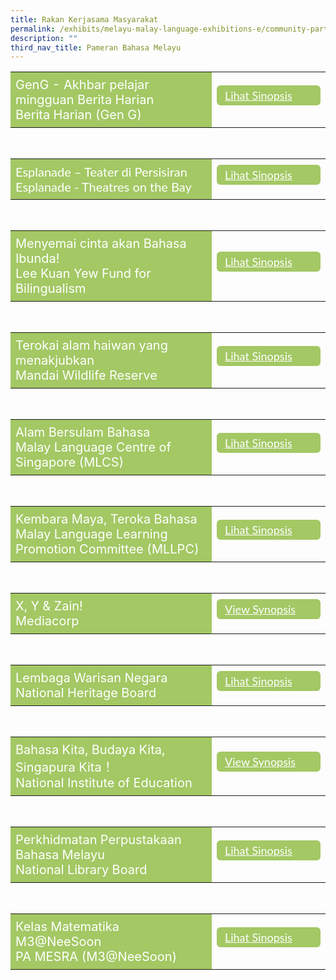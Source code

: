 ```yaml
---
title: Rakan Kerjasama Masyarakat
permalink: /exhibits/melayu-malay-language-exhibitions-e/community-partners/
description: ""
third_nav_title: Pameran Bahasa Melayu
---
```

<head>
<style>
	.data{
		font-size: 20px;
	}
	.btn1{
	font-size: 18px;
    font-family: Lato,sans-serif;
    background-color:#a3c864;
    padding: 5px 13px;
    margin: 9px 0px;
    border-radius: 6px;
    width: 140px;
	display:block;
	}
		.btn2{
	font-size: 18px;
    font-family: Lato,sans-serif;
    background-color:#a3c864;
    padding: 5px 13px;
    margin: 9px 0px;
    border-radius: 6px;
    width: 140px;
	display:none;
	}
    	.btn-group {
	margin-top:-15px;
	}
	 .btn1:hover {
background-color: lightgrey;!important;
}
 .btn2:hover {
background-color: lightgrey;!important;
}
.content a {
margin-bottom:0rem;
text-decoration:none;
}
		@media screen and (max-width: 600px) {
 .btn1 {
		width: 114px;
		font-size: 14px;
  }
	.btn2{
		width: 114px;
		font-size: 14px;
  }
	.data{
	 font-size: 17px;
}
</style>
</head>
<body>
	<table style="border-collapse: collapse;
  width: 100%;">
  <tr>
    <td class="data" style="border: none; width: 70%;
  text-align: left;padding: 8px;background-color:#a3c864;color:#fff">GenG - Akhbar pelajar mingguan Berita Harian<br />
		Berita Harian (Gen G)</td>
    <td style="border: none;
  text-align: left;padding: 8px;width: 30%;">
  <div class="btn-group">
 <a href="/ml-Berita-Harian-Gen-G-Synopsis" class="btn1" style="color:#fff;">Lihat Sinopsis</a>
  <a href="#" class="btn2" style="color:#fff;">View Exhibition</a>
  </div></td>
    </tr>
</table>
<br />
<table style="border-collapse: collapse;
  width: 100%;">
  <tr>
    <td class="data" style="border: none; width: 70%;font-family:Lato,sans-serif;text-align: left;padding: 8px;background-color:#a3c864;color:#fff">Esplanade – Teater di Persisiran<br />
Esplanade - Theatres on the Bay<br />
 </td>
    <td style="border: none;
  text-align: left;padding: 8px;width: 30%;">
  <div class="btn-group">
 <a href="/ml-Esplanade-Theatres-on-the-Bay-Synopsis" class="btn1" style="color:#fff;">Lihat Sinopsis</a>
  <a href="#" class="btn2" style="color:#fff;">View Exhibition </a>
  </div></td>
    </tr>
</table>
<br />
<table style="border-collapse: collapse;
  width: 100%;">
  <tr>
    <td class="data" style="border: none; width: 70%;text-align: left;padding: 8px;background-color:#a3c864;color:#fff">Menyemai cinta akan Bahasa Ibunda!
  <br />
Lee Kuan Yew Fund for Bilingualism
</td>
    <td style="border: none;
  text-align: left;padding: 8px;width: 30%;">
  <div class="btn-group">
 <a href="/ml-Lee-Kuan-Yew-Fund-for-Bilingualism-Synopsis" class="btn1" style="color:#fff;">Lihat Sinopsis</a>
  <a href="#" class="btn2" style="color:#fff;">View Exhibition</a>
  </div></td>
    </tr>
</table>
<br />
	<table style="border-collapse: collapse;
  width: 100%;">
  <tr>
    <td class="data" style="border: none; width: 70%;
  text-align: left;padding: 8px;background-color:#a3c864;color:#fff">Terokai alam haiwan yang menakjubkan <br />
		Mandai Wildlife Reserve</td>
    <td style="border: none;
  text-align: left;padding: 8px;width: 30%;">
  <div class="btn-group">
 <a href="/ml-Mandai-Wildlife-Reserve-Synopsis" class="btn1" style="color:#fff;">Lihat Sinopsis</a>
  <a href="#" class="btn2" style="color:#fff;">View Exhibition</a>
  </div></td>
    </tr>
</table>
<br />
	<table style="border-collapse: collapse;
  width: 100%;">
  <tr>
    <td class="data" style="border: none; width: 70%;
  text-align: left;padding: 8px;background-color:#a3c864;color:#fff">Alam Bersulam Bahasa <br />
		Malay Language Centre of Singapore (MLCS)</td>
    <td style="border: none;
  text-align: left;padding: 8px;width: 30%;">
  <div class="btn-group">
 <a href="/ML-Language-Centre-of-Singapore-Synopsis" class="btn1" style="color:#fff;">Lihat Sinopsis</a>
  <a href="#" class="btn2" style="color:#fff;">View Exhibition</a>
  </div></td>
    </tr>
</table>
<br />
<table style="border-collapse: collapse;
  width: 100%;">
  <tr>
    <td class="data" style="border: none; width: 70%;
  text-align: left;padding: 8px;background-color:#a3c864;color:#fff">Kembara Maya, Teroka Bahasa<br />
		Malay Language Learning Promotion Committee (MLLPC)</td>
    <td style="border: none;
  text-align: left;padding: 8px;width: 30%;">
  <div class="btn-group">
 <a href="/Malay-Language-Learning-Promotion-Committee-Synopsis" class="btn1" style="color:#fff;">Lihat Sinopsis</a>
  <a href="#" class="btn2" style="color:#fff;">View Exhibition</a>
  </div></td>
    </tr>
</table>
	<br>
<table style="border-collapse: collapse;
  width: 100%;">
  <tr>
    <td class="data" style="border: none; width: 70%;text-align: left;padding: 8px;background-color:#a3c864;color:#fff">X, Y & Zain!<br/>
	Mediacorp</td>
    <td style="border: none;
  text-align: left;padding: 8px;width: 30%;">
  <div class="btn-group">
 <a href="/ml-Mediacorp-Synopsis" class="btn1" style="color:#fff;">View Synopsis</a>
  <a href="#" class="btn2" style="color:#fff;">Lihat Sinopsis </a>
  </div></td>
    </tr>
</table>
<br />
<table style="border-collapse: collapse;
  width: 100%;">
  <tr>
    <td class="data" style="border: none; width: 70%;text-align: left;padding: 8px;background-color:#a3c864;color:#fff">Lembaga Warisan Negara<br />
		National Heritage Board</td>
    <td style="border: none;
  text-align: left;padding: 8px;width: 30%;">
  <div class="btn-group">
 <a href="/ml-National-Heritage-Board-Synopsis" class="btn1" style="color:#fff;">Lihat Sinopsis</a>
  <a href="#" class="btn2" style="color:#fff;">View Exhibition</a>
  </div></td>
    </tr>
</table>
<br />
<table style="border-collapse: collapse;
  width: 100%;">
  <tr>
    <td class="data" style="border: none; width: 70%;text-align: left;padding: 8px;background-color:#a3c864;color:#fff">Bahasa Kita, Budaya Kita, Singapura Kita！<br />
		National Institute of Education</td>
    <td style="border: none;
  text-align: left;padding: 8px;width: 30%;">
  <div class="btn-group">
 <a href="/ml-National-Institute-of-Education-Synopsis" class="btn1" style="color:#fff;">View Synopsis</a>
  <a href="#" class="btn2" style="color:#fff;">View Exhibition</a>
  </div></td>
    </tr>
</table>
<br />
<table style="border-collapse: collapse;
  width: 100%;">
  <tr>
    <td class="data" style="border: none; width: 70%;text-align: left;padding: 8px;background-color:#a3c864;color:#fff">Perkhidmatan Perpustakaan Bahasa Melayu<br />
		National Library Board</td>
    <td style="border: none;
  text-align: left;padding: 8px;width: 30%;">
  <div class="btn-group">
 <a href="/ml-National-Library-Board-Synopsis" class="btn1" style="color:#fff;">Lihat Sinopsis</a>
  <a href="#" class="btn2" style="color:#fff;">View Exhibition</a>
  </div></td>
    </tr>
</table>
<br />
<table style="border-collapse: collapse;
  width: 100%;">
  <tr>
    <td class="data" style="border: none; width: 70%;
  text-align: left;padding: 8px;background-color:#a3c864;color:#fff">Kelas Matematika M3@NeeSoon<br />
		PA MESRA (M3@NeeSoon)</td>
    <td style="border: none;
  text-align: left;padding: 8px;width: 30%;">
  <div class="btn-group">
 <a href="/ml-PA-MESRA-Synopsis" class="btn1" style="color:#fff;">Lihat Sinopsis</a>
  <a href="#" class="btn2" style="color:#fff;">View Exhibition</a>
  </div></td>
    </tr>
</table>
<br />
</body>